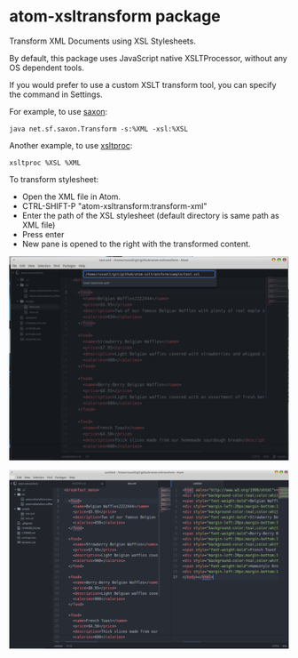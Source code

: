 # atom-xsltransform package

Transform XML Documents using XSL Stylesheets.

By default, this package uses JavaScript native XSLTProcessor, without any OS dependent tools.

If you would prefer to use a custom XSLT transform tool, you can specify the command in Settings.

For example, to use [saxon](http://saxonica.com):

```
java net.sf.saxon.Transform -s:%XML -xsl:%XSL
```

Another example, to use [xsltproc](http://xmlsoft.org):

```
xsltproc %XSL %XML
```

To transform stylesheet:

* Open the XML file in Atom.
* CTRL-SHIFT-P "atom-xsltransform:transform-xml"
* Enter the path of the XSL stylesheet (default directory is same path as XML file)
* Press enter
* New pane is opened to the right with the transformed content.

![Select XSL](https://raw.githubusercontent.com/russlescai/atom-xsltransform/master/atom-xsltransform-screen-1.PNG)

![Transformed Document](https://raw.githubusercontent.com/russlescai/atom-xsltransform/master/atom-xsltransform-screen-2.PNG)
